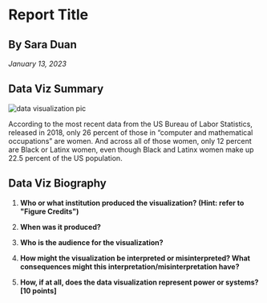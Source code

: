 # Report Title
## By Sara Duan

*January 13, 2023*

## Data Viz Summary

![data visualization pic](https://resize-v3.pubpub.org/eyJidWNrZXQiOiJhc3NldHMucHVicHViLm9yZyIsImtleSI6Im84c2JwYWNoLzcxNTg0MzYwMjAwOTUyLmpwZyIsImVkaXRzIjp7InJlc2l6ZSI6eyJ3aWR0aCI6MTYwMCwiZml0IjoiaW5zaWRlIiwid2l0aG91dEVubGFyZ2VtZW50Ijp0cnVlfX19)

According to the most recent data from the US Bureau of Labor Statistics, released in 2018, only 26 percent of those in “computer and mathematical occupations” are women. And across all of those women, only 12 percent are Black or Latinx women, even though Black and Latinx women make up 22.5 percent of the US population.

## Data Viz Biography

1. **Who or what institution produced the visualization? (Hint: refer to "Figure Credits")**

2. **When was it produced?**

3. **Who is the audience for the visualization?**

4. **How might the visualization be interpreted or misinterpreted? What consequences might this interpretation/misinterpretation have?**

5. **How, if at all, does the data visualization represent power or systems? [10 points]**

